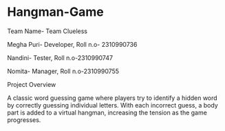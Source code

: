 # Hangman-Game
Team Name- Team Clueless 









Megha Puri- Developer, Roll n.o- 2310990736












Nandini- Tester, Roll n.o-2310990747





Nomita- Manager, Roll n.o-2310990755




Project Overview



A classic word guessing game where players try to identify a hidden word by correctly guessing individual letters. With each incorrect guess, a body part is added to a virtual hangman, increasing the tension as the game progresses.

